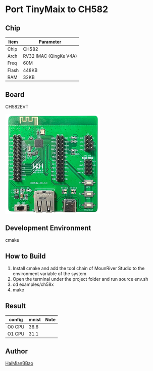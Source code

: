 # Port TinyMaix to CH582

## Chip

| Item  | Parameter              |
| ----- | ---------------------- |
| Chip  | CH582                  |
| Arch  | RV32 IMAC (QingKe V4A) |
| Freq  | 60M                    |
| Flash | 448KB                  |
| RAM   | 32KB                   |

## Board 

CH582EVT

<a href="assets/CH582EVT.png"><img width=300 src="assets/CH582EVT.png"/></a>

## Development Environment
cmake
## How to Build
1. Install cmake and add the tool chain of MounRiver Studio to the environment variable of the system
2. Open the terminal under the project folder and run source env.sh
3. cd examples/ch58x
4. make
## Result

| config | mnist | Note |
| ------ | ----- | ---- |
| O0 CPU | 36.6  |      |
| O1 CPU | 31.1  |      |


## Author

[HaiMianBBao](https://github.com/HaiMianBBao) 
